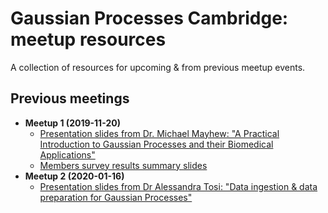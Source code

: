 # Gaussian Processes Cambridge: meetup resources

A collection of resources for upcoming & from previous meetup events.

## Previous meetings

- **Meetup 1 (2019-11-20)**
    - [Presentation slides from Dr. Michael Mayhew: "A Practical Introduction to Gaussian Processes and their Biomedical Applications"](2019-11-20/GPsC_MMayhew.pdf)
    - [Members survey results summary slides](2019-11-20/GPsC_members_survey.pdf)
- **Meetup 2 (2020-01-16)**
    - [Presentation slides from Dr Alessandra Tosi: "Data ingestion & data preparation for Gaussian Processes"](2020-01-16/Data%20prep%20for%20GPs.pdf)
